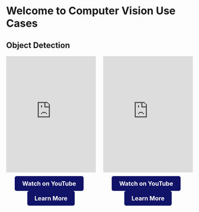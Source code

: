 # Welcome to Computer Vision Use Cases

## Object Detection

<div style="display: flex; justify-content: space-between; gap: 10px; margin-bottom: 20px;">
  <!-- Video 1 with Buttons -->
  <div style="text-align: center; width: 48%;">
    <iframe 
      width="100%" 
      height="315" 
      src="https://www.youtube.com/embed/fd6u1TW_AGY" 
      title="YouTube video player" 
      frameborder="0" 
      allow="accelerometer; autoplay; clipboard-write; encrypted-media; gyroscope; picture-in-picture" 
      allowfullscreen>
    </iframe>
    <div style="margin-top: 10px;">
      <a href="https://www.youtube.com/embed/fd6u1TW_AGY" target="_blank" 
         style="display: inline-block; background-color: #111368; color: #ffffff; text-decoration: none; 
                padding: 10px 20px; border-radius: 5px; font-size: 16px; font-weight: bold; margin-right: 10px;">
        Watch on YouTube
      </a>
      <a href="https://www.youtube.com/embed/fd6u1TW_AGY" target="_blank" 
         style="display: inline-block; background-color: #111368; color: #ffffff; text-decoration: none; 
                padding: 10px 20px; border-radius: 5px; font-size: 16px; font-weight: bold;">
        Learn More
      </a>
    </div>
  </div>

  <!-- Video 2 with Buttons -->
  <div style="text-align: center; width: 48%;">
    <iframe 
      width="100%" 
      height="315" 
      src="https://www.youtube.com/embed/fd6u1TW_AGY" 
      title="YouTube video player" 
      frameborder="0" 
      allow="accelerometer; autoplay; clipboard-write; encrypted-media; gyroscope; picture-in-picture" 
      allowfullscreen>
    </iframe>
    <div style="margin-top: 10px;">
      <a href="https://www.youtube.com/embed/fd6u1TW_AGY" target="_blank" 
         style="display: inline-block; background-color: #111368; color: #ffffff; text-decoration: none; 
                padding: 10px 20px; border-radius: 5px; font-size: 16px; font-weight: bold; margin-right: 10px;">
        Watch on YouTube
      </a>
      <a href="https://www.youtube.com/embed/fd6u1TW_AGY" target="_blank" 
         style="display: inline-block; background-color: #111368; color: #ffffff; text-decoration: none; 
                padding: 10px 20px; border-radius: 5px; font-size: 16px; font-weight: bold;">
        Learn More
      </a>
    </div>
  </div>
</div>

